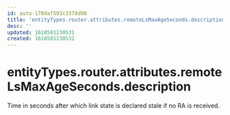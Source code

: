 ```yaml
---
id: auto-178daf593c3378d98
title: 'entityTypes.router.attributes.remoteLsMaxAgeSeconds.description'
desc: ''
updated: 1618581230531
created: 1618581230531
---
```

# entityTypes.router.attributes.remoteLsMaxAgeSeconds.description

Time in seconds after which link state is declared stale if no RA is received.